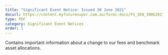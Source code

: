 ```yaml
---
title: "Significant Event Notice: Issued 30 June 2021"
docurl: https://content.myfuturesuper.com.au/forms-docs/FS_SEN_30062021.pdf
type: PDF
category: Significant Event Notices
order: 1
---
```


Contains important information about a change to our fees and benchmark asset allocations.
